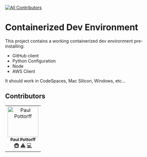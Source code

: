 <!-- ALL-CONTRIBUTORS-BADGE:START - Do not remove or modify this section -->
[![All Contributors](https://img.shields.io/badge/all_contributors-1-orange.svg?style=flat-square)](#contributors-)
<!-- ALL-CONTRIBUTORS-BADGE:END -->

# Containerized Dev Environment
This project contains a working containerized dev environment pre-installing:
- GitHub client
- Python Configuration
- Node
- AWS Client

It should work in CodeSpaces, Mac Silicon, Windows, etc...

## Contributors

<!-- ALL-CONTRIBUTORS-LIST:START - Do not remove or modify this section -->
<!-- prettier-ignore-start -->
<!-- markdownlint-disable -->
<table>
  <tbody>
    <tr>
      <td align="center"><a href="https://github.com/ppottorff"><img src="https://avatars.githubusercontent.com/u/8058447?v=4?s=100" width="100px;" alt="Paul Pottorff"/><br /><sub><b>Paul Pottorff</b></sub></a><br /><a href="#infra-ppottorff" title="Infrastructure (Hosting, Build-Tools, etc)">🚇</a> <a href="https://github.com/ppottorff/Containerized-Dev-Environment/commits?author=ppottorff" title="Tests">⚠️</a> <a href="https://github.com/ppottorff/Containerized-Dev-Environment/commits?author=ppottorff" title="Code">💻</a></td>
    </tr>
  </tbody>
</table>

<!-- markdownlint-restore -->
<!-- prettier-ignore-end -->

<!-- ALL-CONTRIBUTORS-LIST:END -->
<!-- prettier-ignore-start -->
<!-- markdownlint-disable -->

<!-- markdownlint-restore -->
<!-- prettier-ignore-end -->

<!-- ALL-CONTRIBUTORS-LIST:END -->

